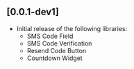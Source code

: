 ## [0.0.1-dev1]
* Initial release of the following libraries:
  * SMS Code Field
  * SMS Code Verification
  * Resend Code Button
  * Countdown Widget